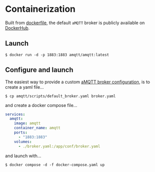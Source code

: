 # Containerization

Built from [dockerfile](https://github.com/Yakifo/amqtt/blob/main/dockerfile), the default `aMQTT` broker is publicly available on [DockerHub](https://hub.docker.com/repository/docker/amqtt/amqtt).

## Launch

```shell
$ docker run -d -p 1883:1883 amqtt/amqtt:latest
```

## Configure and launch

The easiest way to provide a custom [aMQTT broker configuration](references/broker_config.md),
is to create a yaml file...

```shell
$ cp amqtt/scripts/default_broker.yaml broker.yaml
```

and create a docker compose file...

```yaml
services:
  amqtt:
    image: amqtt
    container_name: amqtt
    ports:
      - "1883:1883"
    volumes:
      - ./broker.yaml:/app/conf/broker.yaml
```

and launch with...

```shell
$ docker compose -d -f docker-compose.yaml up
```

